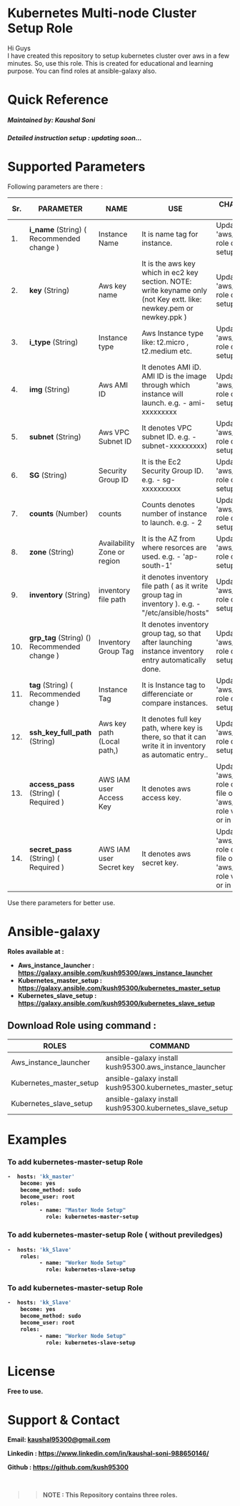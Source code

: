 # Kubernetes Multi-node Cluster Setup Role

Hi Guys
</br>
I have created this repository to setup kubernetes cluster over aws in a few minutes. So, use this role. This is created for educational and learning purpose. You can find roles at ansible-galaxy also.

# Quick Reference
##### Maintained by: Kaushal Soni
##### Detailed instruction setup :   updating soon... 
 
# Supported Parameters

Following parameters are there : 

| Sr.|  PARAMETER | NAME  | USE  | CHANGE PARAMETER AT LOCATION |
| ------------ | ------------ | ------------ | ------------ | ------------ |
| 1.| **i_name**    (String) ( Recommended change ) | Instance Name  |  It is name tag for instance. | Update it in 'aws_instance_launcher' role defaults dir or   in setup.yml file. |
| 2.|   **key**    (String) | Aws key name  | It is the aws key which in ec2 key section. NOTE:  write keyname only (not  Key extt. like: newkey.pem or newkey.ppk )   | Update it in 'aws_instance_launcher' role defaults dir or   in setup.yml file. |
| 3.|  **i_type**    (String) | Instance type | Aws Instance type like: t2.micro , t2.medium etc.    | Update it in 'aws_instance_launcher' role defaults dir or   in setup.yml file. |
| 4. |   **img**    (String) | Aws AMI ID  | It denotes AMI iD. AMI ID is the image through which instance will launch. e.g. - ami-xxxxxxxxx  | Update it in 'aws_instance_launcher' role defaults dir or   in setup.yml file. |
| 5. |   **subnet**    (String) | Aws VPC Subnet ID  | It denotes VPC subnet ID. e.g. - subnet-xxxxxxxxx)   | Update it in 'aws_instance_launcher' role defaults dir or   in setup.yml file. |
| 6. |  **SG**    (String) | Security Group ID  | It is the Ec2 Security Group ID. e.g. - sg-xxxxxxxxxx   | Update it in 'aws_instance_launcher' role defaults dir or   in setup.yml file. |
| 7. |  **counts**    (Number) | counts  | Counts denotes number of instance to launch. e.g. - 2   | Update it in 'aws_instance_launcher' role defaults dir or   in setup.yml file. |
| 8. |   **zone**    (String) | Availability Zone or region  | It is the AZ from where resorces are used. e.g. - 'ap-south-1'   | Update it in 'aws_instance_launcher' role defaults dir or   in setup.yml file. |
| 9. |  **inventory**    (String) | inventory file path  | it denotes inventory file path ( as it write group tag in inventory ). e.g. - "/etc/ansible/hosts"   | Update it in 'aws_instance_launcher' role defaults dir or   in setup.yml file. |
| 10. |  **grp_tag**     (String) () Recommended change )  |  Inventory Group Tag  | It denotes inventory group tag, so that after launching instance inventory entry automatically done.  | Update it in 'aws_instance_launcher' role defaults dir or   in setup.yml file. |
| 11. |   **tag**    (String) ( Recommended change )  | Instance Tag  | It is Instance tag to differenciate or compare instances.  | Update it in 'aws_instance_launcher' role defaults dir or   in setup.yml file. |
|12. |   **ssh_key_full_path**    (String) | Aws key path (Local path,)  | It denotes full key path, where key is there, so that it can write it in inventory as automatic entry..  | Update it in 'aws_instance_launcher' role defaults dir or   in setup.yml file. |
|13. |   <b>access_pass </b>     (String) ( Required )| AWS IAM user Access Key  | It denotes aws access key. | Update it in 'aws_instance_launcher' role defaults/main.yml file or 'aws_instance_launcher' role vars/main.yml file or   in setup.yml file |
|14. |   <b>secret_pass</b>     (String) ( Required ) | AWS IAM user Secret key  | It denotes aws secret key. | Update it in 'aws_instance_launcher' role defaults/main.yml file or 'aws_instance_launcher' role vars/main.yml file or   in setup.yml file. |




Use there parameters for better use.
# Ansible-galaxy
<b>Roles available at :
<b>
- Aws_instance_launcher : https://galaxy.ansible.com/kush95300/aws_instance_launcher 
- Kubernetes_master_setup : https://galaxy.ansible.com/kush95300/kubernetes_master_setup
- Kubernetes_slave_setup : https://galaxy.ansible.com/kush95300/kubernetes_slave_setup </b>

## Download Role  using command :
| **ROLES**  | **COMMAND**   |
| ------------ | ------------ |
| Aws_instance_launcher  | ansible-galaxy install kush95300.aws_instance_launcher  |
| Kubernetes_master_setup  | ansible-galaxy install kush95300.kubernetes_master_setup  |
|  Kubernetes_slave_setup | ansible-galaxy install kush95300.kubernetes_slave_setup  |


# Examples

### To add kubernetes-master-setup Role
```sh
-  hosts: 'kk_master'
    become: yes
    become_method: sudo
    become_user: root
    roles:
          - name: "Master Node Setup"
            role: kubernetes-master-setup

```
### To add kubernetes-master-setup Role ( without previledges)
```sh
-  hosts: 'kk_Slave'
    roles:
          - name: "Worker Node Setup"
            role: kubernetes-slave-setup

```
### To add kubernetes-master-setup Role
```sh
-  hosts: 'kk_Slave'
    become: yes
    become_method: sudo
    become_user: root
    roles:
          - name: "Worker Node Setup"
            role: kubernetes-slave-setup

```

# License

Free to use.

# Support & Contact
<b>

Email: kaushal95300@gmail.com

Linkedin : https://www.linkedin.com/in/kaushal-soni-988650146/

Github : https://github.com/kush95300 </b>


<br>


>> NOTE :   This Repository contains three roles.
